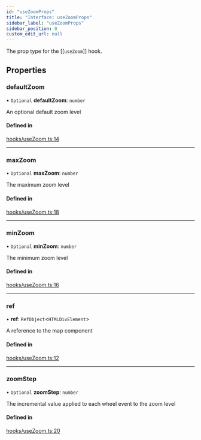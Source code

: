 ```yaml
---
id: "useZoomProps"
title: "Interface: useZoomProps"
sidebar_label: "useZoomProps"
sidebar_position: 0
custom_edit_url: null
---
```


The prop type for the [[`useZoom`]] hook.

## Properties

### defaultZoom

• `Optional` **defaultZoom**: `number`

An optional default zoom level

#### Defined in

[hooks/useZoom.ts:14](https://github.com/rob-blackbourn/jetblack-map/blob/673c5e5/src/hooks/useZoom.ts#L14)

___

### maxZoom

• `Optional` **maxZoom**: `number`

The maximum zoom level

#### Defined in

[hooks/useZoom.ts:18](https://github.com/rob-blackbourn/jetblack-map/blob/673c5e5/src/hooks/useZoom.ts#L18)

___

### minZoom

• `Optional` **minZoom**: `number`

The minimum zoom level

#### Defined in

[hooks/useZoom.ts:16](https://github.com/rob-blackbourn/jetblack-map/blob/673c5e5/src/hooks/useZoom.ts#L16)

___

### ref

• **ref**: `RefObject`<`HTMLDivElement`\>

A reference to the map component

#### Defined in

[hooks/useZoom.ts:12](https://github.com/rob-blackbourn/jetblack-map/blob/673c5e5/src/hooks/useZoom.ts#L12)

___

### zoomStep

• `Optional` **zoomStep**: `number`

The incremental value applied to each wheel event to the zoom level

#### Defined in

[hooks/useZoom.ts:20](https://github.com/rob-blackbourn/jetblack-map/blob/673c5e5/src/hooks/useZoom.ts#L20)
